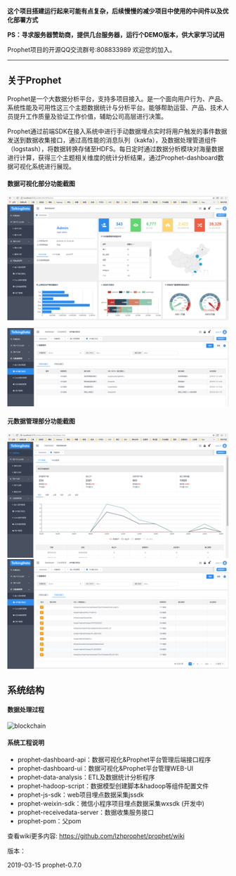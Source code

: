 **这个项目搭建运行起来可能有点复杂，后续慢慢的减少项目中使用的中间件以及优化部署方式**

**PS：寻求服务器赞助商，提供几台服务器，运行个DEMO版本，供大家学习试用**



Prophet项目的开源QQ交流群号:808833989 欢迎您的加入。 

----
## 关于Prophet
Prophet是一个大数据分析平台，支持多项目接入。是一个面向用户行为、产品、系统性能及可用性这三个主题数据统计与分析平台。能够帮助运营、产品、技术人员提升工作质量及验证工作价值，辅助公司高层进行决策。

Prophet通过前端SDK在接入系统中进行手动数据埋点实时将用户触发的事件数据发送到数据收集接口，通过高性能的消息队列（kakfa），及数据处理管道组件（logstash），将数据转换存储至HDFS。每日定时通过数据分析模块对海量数据进行计算，获得三个主题相关维度的统计分析结果，通过Prophet-dashboard数据可视化系统进行展现。

#### 数据可视化部分功能截图

![blockchain](https://github.com/lzhprophet/prophet/blob/master/1.png "dashboard")

![blockchain](https://github.com/lzhprophet/prophet/blob/master/2.png "dashboard")

#### 元数据管理部分功能截图
![blockchain](https://github.com/lzhprophet/prophet/blob/master/3.png "dashboard")
![blockchain](https://github.com/lzhprophet/prophet/blob/master/4.png "dashboard")





## 系统结构
#### 数据处理过程
![blockchain](http://easr.panhaidata.com/images/5.png "architecture")

#### 系统工程说明

+ prophet-dashboard-api：数据可视化&Prophet平台管理后端接口程序
+ prophet-dashboard-ui：数据可视化&Prophet平台管理WEB-UI
+ prophet-data-analysis：ETL及数据统计分析程序
+ prophet-hadoop-script：数据模型创建脚本&hadoop等组件配置文件
+ prophet-js-sdk：web项目埋点数据采集jssdk
+ prophet-weixin-sdk：微信小程序项目埋点数据采集wxsdk (开发中)
+ prophet-receivedata-server：数据收集服务接口
+ prophet-pom：父pom







查看wiki更多内容: https://github.com/lzhprophet/prophet/wiki




版本：

2019-03-15   prophet-0.7.0   



